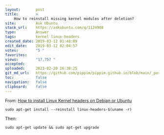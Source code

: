 ```yaml
---
layout:       post
title:        >
    How to reinstall missing kernel modules after deletion?
site:         Ask Ubuntu
stack_url:    https://askubuntu.com/q/1124908
type:         Answer
tags:         kernel linux-headers
created_date: 2019-03-12 01:48:09
edit_date:    2019-03-12 02:04:57
votes:        "5 "
favorites:    
views:        "17,757 "
accepted:     
uploaded:     2023-02-20 16:38:25
git_md_url:   https://github.com/pippim/pippim.github.io/blob/main/_posts/2019/2019-03-12-How-to-reinstall-missing-kernel-modules-after-deletion_.md
toc:          false
navigation:   false
clipboard:    false
---
```


From: [How to install Linux Kernel headers on Debian or Ubuntu][1]

``` 
sudo apt-get install --reinstall linux-headers-$(uname -r)
```

Then:

``` 
sudo apt-get update && sudo apt-get upgrade
```

  [1]: https://www.garron.me/en/go2linux/how-install-linux-kernel-headers-debian-or-ubuntu.html
